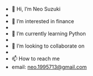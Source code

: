 - 👋 Hi, I’m Neo Suzuki
- 
- 👀 I’m interested in finance
- 
- 🌱 I’m currently learning Python
- 
- 💞️ I’m looking to collaborate on 
- 
- 📫 How to reach me 
- email: neo.1995713@gmail.com

<!---
SuzukiNeo/SuzukiNeo is a ✨ special ✨ repository because its `README.md` (this file) appears on your GitHub profile.
You can click the Preview link to take a look at your changes.
--->

